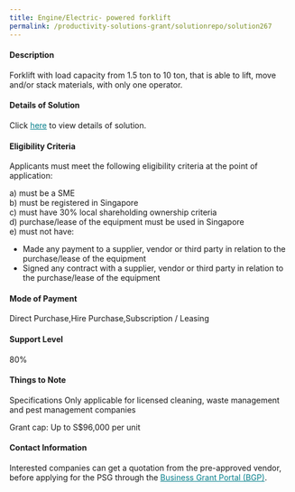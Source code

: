 ```yaml
---
title: Engine/Electric- powered forklift
permalink: /productivity-solutions-grant/solutionrepo/solution267
---
```


#### Description

Forklift with load capacity from 1.5 ton to 10 ton, that is able to lift, move and/or stack materials, with only one operator.

#### Details of Solution

Click <a href='' style='color:#037e8a'>here</a> to view details of solution.

#### Eligibility Criteria

Applicants must meet the following eligibility criteria at the point of application:

a) must be a SME <br>
b) must be registered in Singapore <br>
c) must have 30% local shareholding ownership criteria <br>
d) purchase/lease of the equipment must be used in Singapore <br>
e) must not have:
- Made any payment to a supplier, vendor or third party in relation to the purchase/lease of the equipment
- Signed any contract with a supplier, vendor or third party in relation to the purchase/lease of the equipment

#### Mode of Payment
Direct Purchase,Hire Purchase,Subscription / Leasing

#### Support Level
80%

#### Things to Note
Specifications
Only applicable for licensed cleaning, waste management and pest management companies

Grant cap: Up to S$96,000 per unit

#### Contact Information


Interested companies can get a quotation from the pre-approved vendor, before applying for the PSG through the <a target='_blank' style='color:#037e8a' href='https://www.businessgrants.gov.sg/'>Business Grant Portal (BGP)</a>.
